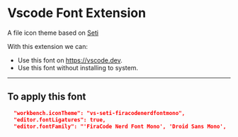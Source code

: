 # Vscode Font Extension

A file icon theme based on [Seti](https://github.com/microsoft/vscode/blob/main/extensions/theme-seti/icons/vs-seti-icon-theme.json)

With this extension we can:

- Use this font on <https://vscode.dev>.
- Use this font without installing to system.

---

## To apply this font

```json
  "workbench.iconTheme": "vs-seti-firacodenerdfontmono",
  "editor.fontLigatures": true,
  "editor.fontFamily": "'FiraCode Nerd Font Mono', 'Droid Sans Mono', 'monospace', monospace",
```
